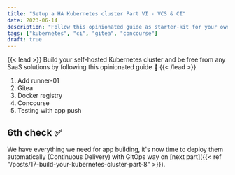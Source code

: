 ```yaml
---
title: "Setup a HA Kubernetes cluster Part VI - VCS & CI"
date: 2023-06-14
description: "Follow this opinionated guide as starter-kit for your own Kubernetes platform..."
tags: ["kubernetes", "ci", "gitea", "concourse"]
draft: true
---
```


{{< lead >}}
Build your self-hosted Kubernetes cluster and be free from any SaaS solutions by following this opinionated guide 🎉
{{< /lead >}}

1. Add runner-01
2. Gitea
3. Docker registry
4. Concourse
5. Testing with app push

## 6th check ✅

We have everything we need for app building, it's now time to deploy them automatically (Continuous Delivery) with GitOps way on [next part]({{< ref "/posts/17-build-your-kubernetes-cluster-part-8" >}}).
